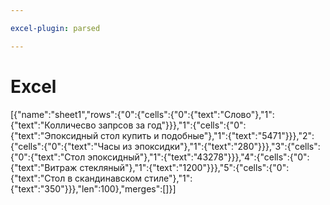 ```yaml
---

excel-plugin: parsed

---
```



# Excel
[{"name":"sheet1","rows":{"0":{"cells":{"0":{"text":"Слово"},"1":{"text":"Колличесво запрсов за год"}}},"1":{"cells":{"0":{"text":"Эпоксидный стол купить и подобные"},"1":{"text":"5471"}}},"2":{"cells":{"0":{"text":"Часы из эпоксидки"},"1":{"text":"280"}}},"3":{"cells":{"0":{"text":"Стол эпоксидный"},"1":{"text":"43278"}}},"4":{"cells":{"0":{"text":"Витраж стекляный"},"1":{"text":"1200"}}},"5":{"cells":{"0":{"text":"Стол в скандинавском стиле"},"1":{"text":"350"}}},"len":100},"merges":[]}]